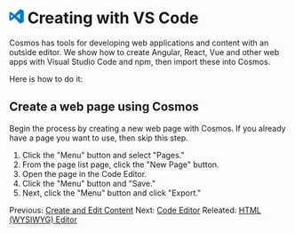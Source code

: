 # ![VS Code Icon](https://github.com/CosmosSoftware/Cosmos.Cms/blob/main/Documentation/Content/Editors/vs-code-icon.png) Creating with VS Code

Cosmos has tools for developing web applications and content with an outside editor. We show how to create Angular, React, Vue and other web apps with Visual Studio Code and npm, then import these into Cosmos.

Here is how to do it:
 
 ## Create a web page using Cosmos
 
 Begin the process by creating a new web page with Cosmos. If you already have a page you want to use, then skip this step.
 
 1. Click the "Menu" button and select "Pages."
 2. From the page list page, click the "New Page" button.
 3. Open the page in the Code Editor.
 4. Click the "Menu" button and "Save."
 5. Next, click the "Menu" button and click "Export."

Previous: [Create and Edit Content](https://github.com/CosmosSoftware/Cosmos.Cms/tree/main/Documentation/Content) Next: [Code Editor](https://github.com/CosmosSoftware/Cosmos.Cms/blob/main/Documentation/Content/Editors/CodeEditor.md) Releated: [HTML (WYSIWYG) Editor](https://github.com/CosmosSoftware/Cosmos.Cms/edit/main/Documentation/Content/Editors/WYSIWYG(HTMLEditor).md)
